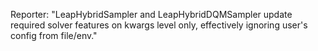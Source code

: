 Reporter: "LeapHybridSampler and LeapHybridDQMSampler update required solver features on kwargs level only, effectively ignoring user's config from file/env."